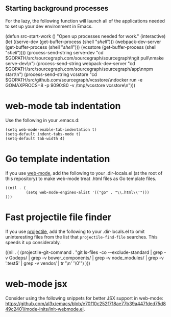 ## Starting background processes

For the lazy, the following function will launch all of the
applications needed to set up your dev environment in Emacs.


(defun src-start-work ()
  "Open up processes needed for work."
  (interactive)
  (let ((serve-dev (get-buffer-process (shell "*shell*<serve-dev>")))
        (webpack-dev-server (get-buffer-process (shell "*shell*<webpack-dev-server>")))
        (vcsstore (get-buffer-process (shell "*shell*<vcsstore>"))))
    (process-send-string serve-dev "cd $GOPATH/src/sourcegraph.com/sourcegraph/sourcegraph\ngit pull\nmake serve-dev\n")
    (process-send-string webpack-dev-server "cd $GOPATH/src/sourcegraph.com/sourcegraph/sourcegraph/app\nnpm start\n")
    (process-send-string vcsstore "cd $GOPATH/src/github.com/sourcegraph/vcsstore/\ndocker run -e GOMAXPROCS=8 -p 9090:80 -v /tmp/vcsstore vcsstore\n")))

# web-mode tab indentation

Use the following in your .emacs.d:

```
(setq web-mode-enable-tab-indentation t)
(setq-default indent-tabs-mode t)
(setq-default tab-width 4)
```

# Go template indentation

If you use [web-mode](http://web-mode.org/), add the following to your
.dir-locals.el (at the root of this repository) to make web-mode treat
.html files as Go template files.

```
((nil . (
         (setq web-mode-engines-alist '(("go" . "\\.html\\'")))
)))
```

# Fast projectile file finder

If you use [projectile](http://batsov.com/projectile/), add the
following to your .dir-locals.el to omit uninteresting files from the
list that `projectile-find-file` searches. This speeds it up
considerably.

((nil . (
         (projectile-git-command . "git ls-files -co --exclude-standard | grep -v Godeps/ | grep -v bower_components/ | grep -v node_modules/ | grep -v '\.test$' | grep -v vendor/ | tr '\\n' '\\0'")
)))

# web-mode jsx

Consider using the following snippets for better JSX support in
web-mode:
https://github.com/al3x/emacs/blob/e70f10c252f718ae77b39a447fded75d849c2401/mode-inits/init-webmode.el.
